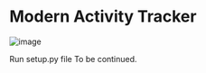 # Modern Activity Tracker

![image](https://user-images.githubusercontent.com/7231077/189859116-fb2f6fff-378b-4aaf-8fd0-6481dd5bb2c4.png)

Run setup.py file
To be continued.
